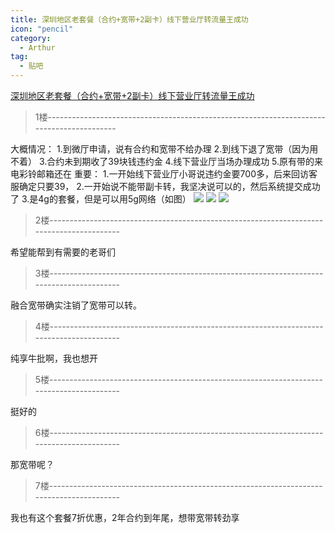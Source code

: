 ```yaml
---
title: 深圳地区老套餐（合约+宽带+2副卡）线下营业厅转流量王成功
icon: "pencil"
category:
  - Arthur
tag:
  - 贴吧
---
```


[深圳地区老套餐（合约+宽带+2副卡）线下营业厅转流量王成功](https://tieba.baidu.com/p/8225716202?pid=146630453288&cid=0#146630453288)


>1楼-----------------------------------------------------------------------------------------

大概情况：
1.到微厅申请，说有合约和宽带不给办理
2.到线下退了宽带（因为用不着）
3.合约未到期收了39块钱违约金
4.线下营业厅当场办理成功
5.原有带的来电彩铃邮箱还在
重要：
1.一开始线下营业厅小哥说违约金要700多，后来回访客服确定只要39，
2.一开始说不能带副卡转，我坚决说可以的，然后系统提交成功了
3.是4g的套餐，但是可以用5g网络（如图）
![](https://pan.4a1801.life/d/Onedrive-4A1801/%E4%B8%AA%E4%BA%BA%E5%BB%BA%E7%AB%99/assets/Tieba/d69847a98226cffca29c1177fc014a90f403ea9b.jpg)
![](https://pan.4a1801.life/d/Onedrive-4A1801/%E4%B8%AA%E4%BA%BA%E5%BB%BA%E7%AB%99/assets/Tieba/8a19b34543a98226747785e2cf82b9014890eb9b.jpg)
![](https://pan.4a1801.life/d/Onedrive-4A1801/%E4%B8%AA%E4%BA%BA%E5%BB%BA%E7%AB%99/assets/Tieba/99c48218367adab48066b586ced4b31c8501e49b.jpg)

>2楼-----------------------------------------------------------------------------------------

希望能帮到有需要的老哥们

>3楼-----------------------------------------------------------------------------------------

融合宽带确实注销了宽带可以转。

>4楼-----------------------------------------------------------------------------------------

纯享牛批啊，我也想开

>5楼-----------------------------------------------------------------------------------------

挺好的

>6楼-----------------------------------------------------------------------------------------

那宽带呢？

>7楼-----------------------------------------------------------------------------------------

我也有这个套餐7折优惠，2年合约到年尾，想带宽带转劲享

